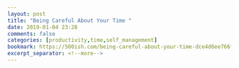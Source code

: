```yaml
---
layout: post
title: "Being Careful About Your Time "
date: 2019-01-04 23:28
comments: false
categories: [productivity,time,self_management]
bookmark: https://500ish.com/being-careful-about-your-time-dce4d6ee766f
excerpt_separator: <!--more-->
---
```

<!--more-->
